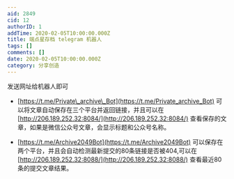 ```yaml
---
aid: 2849
cid: 12
authorID: 1
addTime: 2020-02-05T10:00:00.000Z
title: 端点星存档 telegram 机器人
tags: []
comments: []
date: 2020-02-05T10:00:00.000Z
category: 分享创造
---
```


发送网址给机器人即可

*   [https://t.me/Private\_archive\_Bot](https://t.me/Private_archive_Bot) 可以将文章自动保存在三个平台并返回链接，并且可以在[http://206.189.252.32:8084/](http://206.189.252.32:8084/) 查看保存的文章，如果是微信公众号文章，会显示标题和公众号名称。
    
*   [https://t.me/Archive2049Bot](https://t.me/Archive2049Bot) 可以保存在两个平台，并且会自动检测最新提交的80条链接是否被404,可以在[http://206.189.252.32:8088/](http://206.189.252.32:8088/) 查看最近80条的提交文章结果。
